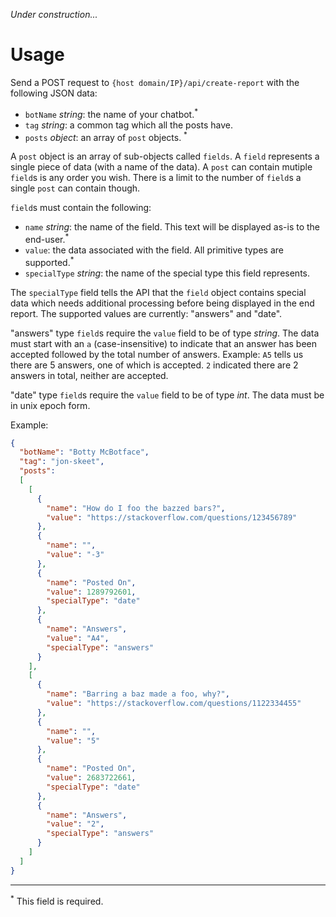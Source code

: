 *Under construction...*

# Usage

Send a POST request to `{host domain/IP}/api/create-report` with the following JSON data:

 - `botName` *string*: the name of your chatbot.<sup>*</sup>
 - `tag` *string*: a common tag which all the posts have.
 - `posts` *object*: an array of `post` objects. <sup>*</sup>

A `post` object is an array of sub-objects called `fields`. A `field` represents a single piece of data (with a name of the data). A `post` can contain mutiple `field`s is any order you wish. There is a limit to the number of `field`s a single `post` can contain though.

`field`s must contain the following:

 - `name` *string*: the name of the field. This text will be displayed as-is to the end-user.<sup>*</sup>
 - `value`: the data associated with the field. All primitive types are supported.<sup>*</sup>
 - `specialType` *string*: the name of the special type this field represents.

The `specialType` field tells the API that the `field` object contains special data which needs additional processing before being displayed in the end report. The supported values are currently: "answers" and "date".

"answers" type `field`s require the `value` field to be of type *string*. The data must start with an `a` (case-insensitive) to indicate that an answer has been accepted followed by the total number of answers. Example: `A5` tells us there are 5 answers, one of which is accepted. `2` indicated there are 2 answers in total, neither are accepted.

"date" type `field`s require the `value` field to be of type *int*. The data must be in unix epoch form.

Example:

```json
{
  "botName": "Botty McBotface",
  "tag": "jon-skeet",
  "posts":
  [
    [
      {
        "name": "How do I foo the bazzed bars?",
        "value": "https://stackoverflow.com/questions/123456789"
      },
      {
        "name": "",
        "value": "-3"
      },
      {
        "name": "Posted On",
        "value": 1289792601,
        "specialType": "date"
      },
      {
        "name": "Answers",
        "value": "A4",
        "specialType": "answers"
      }
    ],
    [
      {
        "name": "Barring a baz made a foo, why?",
        "value": "https://stackoverflow.com/questions/1122334455"
      },
      {
        "name": "",
        "value": "5"
      },
      {
        "name": "Posted On",
        "value": 2683722661,
        "specialType": "date"
      },
      {
        "name": "Answers",
        "value": "2",
        "specialType": "answers"
      }
    ]
  ]
}
```
 
 -----
 
 <sup>*</sup> This field is required.
